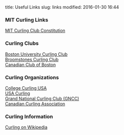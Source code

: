 title: Useful Links
slug: links
modified: 2016-01-30 16:44

### MIT Curling Links

<a href="/files/constitution.pdf" target="_blank">MIT Curling Club Constitution</a>  

### Curling Clubs

<a href="http://sites.bu.edu/curling/" target="_blank">Boston University Curling Club</a>  
<a href="http://www.broomstones.com" target="_blank">Broomstones Curling Club</a>  
<a href="http://www.canadianclubofboston.com/" target="_blank">Canadian Club of Boston</a>  

### Curling Organizations

<a href="http://www.collegecurlingusa.org" target="_blank">College Curling USA</a>  
<a href="http://www.teamusa.org/usa-curling" target="_blank">USA Curling</a>  
<a href="http://www.gncc.org" target="_blank">Grand National Curling Club (GNCC)</a>  
<a href="http://www.curling.ca" target="_blank">Canadian Curling Association</a>  

### Curling Information

<a href="https://en.wikipedia.org/wiki/Curling" target="_blank">Curling on Wikipedia</a>  
